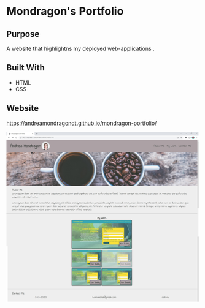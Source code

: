 # Mondragon's Portfolio

## Purpose
A website that highlightns my deployed web-applications .

## Built With
* HTML
* CSS

## Website
https://andreamondragondt.github.io/mondragon-portfolio/



![](assets/images/Screenshot.jpg)
